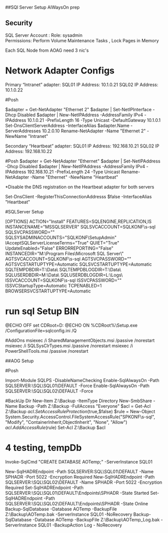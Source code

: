 ##SQl Server Setup AlWaysOn prep

## Security 
SQL Server Account : Role: sysadmin  
Permissions: Perform Volume Maintenance Tasks , Lock Pages in Memory 


Each SQL Node from AOAG need 3 nic's

# Network Adapter Configs

Primary “Intranet” adapter: 
SQL01 IP Address: 10.1.0.21
SQL02 IP Address: 10.1.0.22    

#Posh
 
$adapter = Get-NetAdapter "Ethernet 2" 
$adapter | Set-NetIPInterface -Dhcp Disabled 
$adapter | New-NetIPAddress -AddressFamily IPv4 -IPAddress 10.1.0.21 -PrefixLength 16 -Type Unicast -DefaultGateway 10.1.0.1 
Set-DnsClientServerAddress -InterfaceAlias $adapter.Name -ServerAddresses 10.2.0.10 
Rename-NetAdapter -Name "Ethernet 2" -NewName "Intranet" 


Secondary “Heartbeat” adapter:
SQL01 IP Address: 192.168.10.21 
SQL02 IP Address: 192.168.10.22   

#Posh
$adapter = Get-NetAdapter "Ethernet" 
$adapter | Set-NetIPAddress -Dhcp Disabled 
$adapter | New-NetIPAddress -AddressFamily IPv4 -IPAddress 192.168.10.21 -PrefixLength 24 -Type Unicast 
Rename-NetAdapter -Name "Ethernet" -NewName "Heartbeat" 

*Disable the DNS registration on the Heartbeat adapter for both servers 
  
Set-DnsClient -RegisterThisConnectionAddresss $false -InterfaceAlias "Heartbeat" 


#SQLServer Setup


[OPTIONS] 
ACTION="Install" 
FEATURES=SQLENGINE,REPLICATION,IS 
INSTANCENAME="MSSQLSERVER" 
SQLSVCACCOUNT=SQLKONF\s-sql 
SQLSVCPASSWORD="<Password>" 
SQLSYSADMINACCOUNTS="SQLKONF\SetupAdmin" 
IAcceptSQLServerLicenseTerms="True" 
QUIET="True" 
UpdateEnabled="False" 
ERRORREPORTING="False" 
INSTANCEDIR="M:\\Program Files\\Microsoft SQL Server\\" 
AGTSVCACCOUNT=SQLKONF\s-sql 
AGTSVCPASSWORD="<Password>" 
AGTSVCSTARTUPTYPE=Automatic 
SQLSVCSTARTUPTYPE=Automatic 
SQLTEMPDBDIR=T:\Data\ 
SQLTEMPDBLOGDIR=T:\Data\ 
SQLUSERDBDIR=M:\Data\ 
SQLUSERDBLOGDIR=L:\Logs\ 
ISSVCACCOUNT=SQLKONF\s-sql 
ISSVCPASSWORD="<Password>" 
ISSVCStartupType=Automatic 
TCPENABLED=1 
BROWSERSVCSTARTUPTYPE=Automatic 


# run sql Setup BIN

@ECHO OFF 
set CDRoot=D: 
@ECHO ON 
%CDRoot%\Setup.exe /ConfigurationFile=sqlconfig.ini /Q 

#AddOns
msiexec /i SharedManagementObjects.msi /passive /norestart 
msiexec /i SQLSysClrTypes.msi /passive /norestart 
msiexec /i PowerShellTools.msi /passive /norestart 

##AOG Setup

#Posh

Import-Module SQLPS -DisableNameChecking 
Enable-SqlAlwaysOn -Path SQLSERVER:\SQL\SQL01\DEFAULT -Force 
Enable-SqlAlwaysOn -Path SQLSERVER:\SQL\SQL02\DEFAULT -Force 

 
#BackUp Dir 
New-Item Z:\Backup -ItemType Directory 
New-SmbShare -Name Backup -Path Z:\Backup -FullAccess "Everyone" 
$acl = Get-Acl Z:\Backup 
$acl.SetAccessRuleProtection($true,$false) 
$rule = New-Object System.Security.AccessControl.FileSystemAccessRule("SPKONF\s-sql", "Modify", "ContainerInherit,ObjectInherit", "None", "Allow") 
$acl.AddAccessRule($rule) 
Set-Acl Z:\Backup $acl 

# 4 testing, tempDb

Invoke-SqlCmd "CREATE DATABASE AOTemp;" -ServerInstance SQL01 
 
New-SqlHADREndpoint -Path SQLSERVER:SQL\SQL01\DEFAULT -Name SPHADR -Port 5022 -Encryption Required 
New-SqlHADREndpoint -Path SQLSERVER:\SQL\SQL02\DEFAULT -Name SPHADR -Port 5022 -Encryption Required 
Set-SqlHADREndpoint -Path SQLSERVER:\SQL\SQL01\DEFAULT\Endpoints\SPHADR -State Started 
Set-SqlHADREndpoint -Path SQLSERVER:\SQL\SQL02\DEFAULT\Endpoints\SPHADR -State Online 
Backup-SqlDatabase -Database AOTemp -BackupFile Z:\Backup\AOTemp.bak -ServerInstance SQL01 -NoRecovery 
Backup-SqlDatabase -Database AOTemp -BackupFile Z:\Backup\AOTemp_Log.bak -ServerInstance SQL01 -BackupAction Log - NoRecovery 